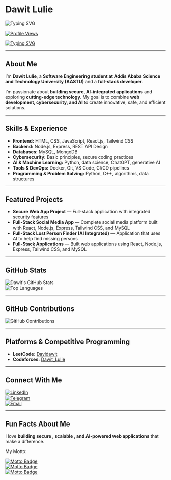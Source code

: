 # Dawit Lulie

![Typing SVG](https://readme-typing-svg.demolab.com?font=Fira+Code&size=90&pause=300&color=4CAF50,2196F3,FF9800,9C27B0&width=4000&height=200&lines=Hi+I%27m+Dawit+Lulie;Full-Stack+Developer+%F0%9F%92%BB+%7C+Interested+in+Cybersecurity+%F0%9F%9B%A1%EF%B8%8F+%7C+Learning+AI+%F0%9F%A4%96)


[![Profile Views](https://komarev.com/ghpvc/?username=DawitLulie&color=4CAF50)](https://github.com/DawitLulie)

[![Typing SVG](https://readme-typing-svg.herokuapp.com?lines=Full-Stack+Engineer+from+Ethiopia;Let's+build+something+special!&size=100&height=150&width=2000)](https://git.io/typing-svg)




---

##  About Me
I’m **Dawit Lulie**, a **Software Engineering student at Addis Ababa Science and Technology University (AASTU)** and a **full-stack developer**.  

I’m passionate about **building secure, AI-integrated applications** and exploring **cutting-edge technology**. My goal is to combine **web development, cybersecurity, and AI** to create innovative, safe, and efficient solutions.  

---

##  Skills & Experience
- **Frontend:** HTML, CSS, JavaScript, React.js, Tailwind CSS  
- **Backend:** Node.js, Express, REST API Design  
- **Databases:** MySQL, MongoDB  
- **Cybersecurity:** Basic principles, secure coding practices  
- **AI & Machine Learning:** Python, data science, ChatGPT, generative AI  
- **Tools & DevOps:** Docker, Git, VS Code, CI/CD pipelines  
- **Programming & Problem Solving:** Python, C++, algorithms, data structures  

---

##  Featured Projects
- **Secure Web App Project** — Full-stack application with integrated security features  
- **Full-Stack Social Media App** — Complete social media platform built with React, Node.js, Express, Tailwind CSS, and MySQL 
- **Full-Stack Lost Person Finder (AI Integrated)** — Application that uses AI to help find missing persons   
- **Full-Stack Applications** — Built web applications using React, Node.js, Express, Tailwind CSS, and MySQL  

---

## GitHub Stats
![Dawit's GitHub Stats](https://github-readme-stats.vercel.app/api?username=DawitLulie&show_icons=true&theme=radical)  
![Top Languages](https://github-readme-stats.vercel.app/api/top-langs/?username=DawitLulie&layout=compact&theme=radical&langs_count=6&hide=html,css,python,c,c%2B%2B)



---

## GitHub Contributions
![GitHub Contributions](https://github-readme-streak-stats.herokuapp.com?user=DawitLulie&theme=radical&hide_border=true)

---

##  Platforms & Competitive Programming
- **LeetCode:** [Davidawit](https://leetcode.com/u/Davidawit/)   
- **Codeforces:** [Dawit_Lulie](https://codeforces.com/profile/Dawit_Lulie)   

---

## Connect With Me
[![LinkedIn](https://img.shields.io/badge/LinkedIn-Dawit-blue?style=flat-square&logo=linkedin)](https://www.linkedin.com/in/dawit-lulie-5513b5379/)  
[![Telegram](https://img.shields.io/badge/Telegram-Dave_6584-blue?style=flat-square&logo=telegram)](https://t.me/Dave_6584)  
[![Email](https://img.shields.io/badge/Email-dawitlulie2@gmail.com-blue?style=flat-square&logo=gmail)](mailto:dawitlulie2@gmail.com)








---

##  Fun Facts About Me  

 I love **building secure , scalable , and AI-powered  web applications** that make a difference.  

 My Motto:  
 
[![Motto Badge](https://img.shields.io/badge/Always-Learning-4CAF50?style=for-the-badge)](https://github.com/DawitLulie)  
[![Motto Badge](https://img.shields.io/badge/Always-Building-2196F3?style=for-the-badge)](https://github.com/DawitLulie)  
[![Motto Badge](https://img.shields.io/badge/Always-Securing-FF9800?style=for-the-badge)](https://github.com/DawitLulie)  

